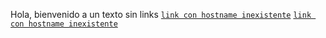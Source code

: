 Hola, bienvenido a un texto sin links
[`link con hostname inexistente`](https://fakecccaa1.com)
[`link con hostname inexistente`](ftp://fakecccaa1.com)